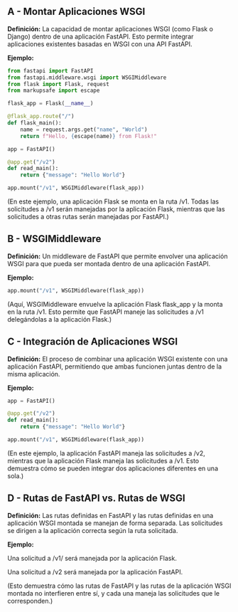 ## A - Montar Aplicaciones WSGI

**Definición:** La capacidad de montar aplicaciones WSGI (como Flask o Django) dentro de una aplicación FastAPI. Esto permite integrar aplicaciones existentes basadas en WSGI con una API FastAPI.

**Ejemplo:**

```Python
from fastapi import FastAPI
from fastapi.middleware.wsgi import WSGIMiddleware
from flask import Flask, request
from markupsafe import escape

flask_app = Flask(__name__)

@flask_app.route("/")
def flask_main():
    name = request.args.get("name", "World")
    return f"Hello, {escape(name)} from Flask!"

app = FastAPI()

@app.get("/v2")
def read_main():
    return {"message": "Hello World"}

app.mount("/v1", WSGIMiddleware(flask_app))
```

(En este ejemplo, una aplicación Flask se monta en la ruta /v1. Todas las solicitudes a /v1 serán manejadas por la aplicación Flask, mientras que las solicitudes a otras rutas serán manejadas por FastAPI.)

## B - WSGIMiddleware

**Definición:** Un middleware de FastAPI que permite envolver una aplicación WSGI para que pueda ser montada dentro de una aplicación FastAPI.

**Ejemplo:**

```Python
app.mount("/v1", WSGIMiddleware(flask_app))
```

(Aquí, WSGIMiddleware envuelve la aplicación Flask flask_app y la monta en la ruta /v1. Esto permite que FastAPI maneje las solicitudes a /v1 delegándolas a la aplicación Flask.)

## C - Integración de Aplicaciones WSGI

**Definición:** El proceso de combinar una aplicación WSGI existente con una aplicación FastAPI, permitiendo que ambas funcionen juntas dentro de la misma aplicación.

**Ejemplo:**

```Python
app = FastAPI()

@app.get("/v2")
def read_main():
    return {"message": "Hello World"}

app.mount("/v1", WSGIMiddleware(flask_app))
```

(En este ejemplo, la aplicación FastAPI maneja las solicitudes a /v2, mientras que la aplicación Flask maneja las solicitudes a /v1. Esto demuestra cómo se pueden integrar dos aplicaciones diferentes en una sola.)

## D - Rutas de FastAPI vs. Rutas de WSGI

**Definición:** Las rutas definidas en FastAPI y las rutas definidas en una aplicación WSGI montada se manejan de forma separada. Las solicitudes se dirigen a la aplicación correcta según la ruta solicitada.

**Ejemplo:**

Una solicitud a /v1/ será manejada por la aplicación Flask.

Una solicitud a /v2 será manejada por la aplicación FastAPI.

(Esto demuestra cómo las rutas de FastAPI y las rutas de la aplicación WSGI montada no interfieren entre sí, y cada una maneja las solicitudes que le corresponden.)
